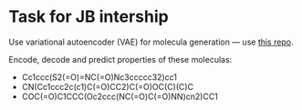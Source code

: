# Task for JB intership

Use variational autoencoder (VAE) for molecula generation — use [this repo](https://github.com/aspuru-guzik-group/chemical_vae).

Encode, decode and predict properties of these moleculas:

- Cc1ccc(S2(=O)=NC(=O)Nc3ccccc32)cc1
- CN(Cc1ccc2c(c1)C(=O)CC2)C(=O)OC(C)(C)C
- COC(=O)C1CCC(Oc2ccc(NC(=O)C(=O)NN)cn2)CC1
